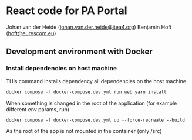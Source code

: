 # React code for PA Portal

Johan van der Heide (johan.van.der.heide@itea4.org)
Benjamin Hoft (hoft@eurescom.eu)

## Development environment with Docker

### Install dependencies on host machine 
THis command installs dependency all dependencies on the host machine

```bash
docker compose -f docker-compose.dev.yml run web yarn install
```

When something is changed in the root of the application (for example different env params, run)

```shell
docker compose -f docker-compose.dev.yml up --force-recreate --build
```

As the root of the app is not mounted in the container (only /src)